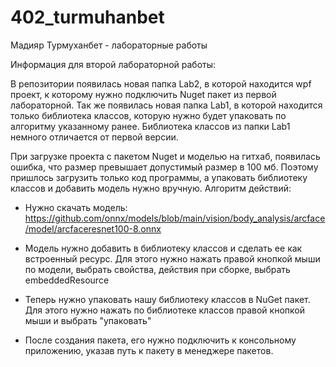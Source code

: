 # 402_turmuhanbet
Мадияр Турмуханбет - лабораторные работы

Информация для второй лабораторной работы:

В репозитории появилась новая папка Lab2, в которой находится wpf проект, к которому нужно подключить Nuget пакет из первой лабораторной. 
Так же появилась новая папка Lab1, в которой находится только библиотека классов, которую нужно будет упаковать по алгоритму указанному ранее.
Библиотека классов из папки Lab1 немного отличается от первой версии.

При загрузке проекта с пакетом Nuget и моделью на гитхаб, появилась ошибка, что размер превышает допустимый размер в 100 мб. Поэтому пришлось загрузить только код 
программы, а упаковать библиотеку классов и добавить модель нужно вручную. Алгоритм действий:

- Нужно скачать модель: https://github.com/onnx/models/blob/main/vision/body_analysis/arcface/model/arcfaceresnet100-8.onnx

- Модель нужно добавить в библиотеку классов и сделать ее как встроенный ресурс. Для этого нужно нажать правой кнопкой мыши по модели, выбрать свойства,
действия при сборке, выбрать embeddedResource

- Теперь нужно упаковать нашу библиотеку классов в NuGet пакет. Для этого нужно нажать по библиотеке классов правой кнопкой мыши и выбрать "упаковать"

- После создания пакета, его нужно подключить к консольному приложению, указав путь к пакету в менеджере пакетов.
